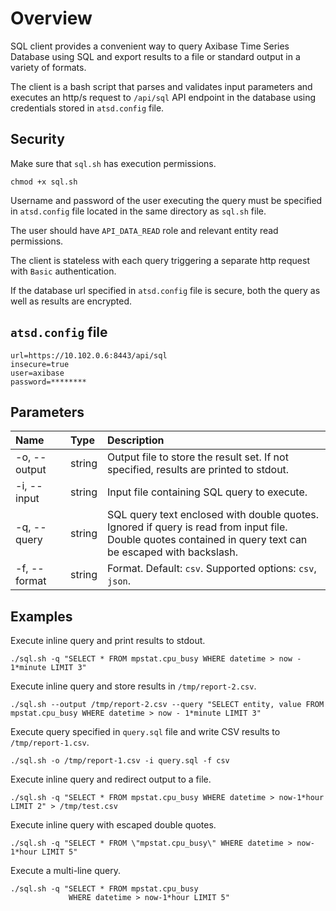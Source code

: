 ﻿# Overview

SQL client provides a convenient way to query Axibase Time Series Database using SQL and export results to a file or standard output in a variety of formats.

The client is a bash script that parses and validates input parameters and executes an http/s request to `/api/sql` API endpoint in the database using credentials stored in `atsd.config` file. 

## Security

Make sure that `sql.sh` has execution permissions.

```
chmod +x sql.sh
```

Username and password of the user executing the query must be specified in `atsd.config` file located in the same directory as `sql.sh` file.

The user should have `API_DATA_READ` role and relevant entity read permissions.

The client is stateless with each query triggering a separate http request with `Basic` authentication.

If the database url specified in `atsd.config` file is secure, both the query as well as results are encrypted.

## `atsd.config` file

```ls
url=https://10.102.0.6:8443/api/sql
insecure=true
user=axibase
password=********
```

## Parameters


| **Name** | **Type** | **Description** |
|:---|:---|:---|
| -o, --output | string | Output file to store the result set. If not specified, results are printed to stdout. |
| -i, --input | string | Input file containing SQL query to execute. |
| -q, --query | string | SQL query text enclosed with double quotes. Ignored if query is read from input file. <br>Double quotes contained in query text can be escaped with backslash.|
| -f, --format | string | Format. Default: `csv`. Supported options: `csv`, `json`. |

## Examples

Execute inline query and print results to stdout.

```ls
./sql.sh -q "SELECT * FROM mpstat.cpu_busy WHERE datetime > now - 1*minute LIMIT 3"
```

Execute inline query and store results in `/tmp/report-2.csv`.

```ls
./sql.sh --output /tmp/report-2.csv --query "SELECT entity, value FROM mpstat.cpu_busy WHERE datetime > now - 1*minute LIMIT 3"
```

Execute query specified in `query.sql` file and write CSV results to `/tmp/report-1.csv`.

```ls
./sql.sh -o /tmp/report-1.csv -i query.sql -f csv
```

Execute inline query and redirect output to a file.

```
./sql.sh -q "SELECT * FROM mpstat.cpu_busy WHERE datetime > now-1*hour LIMIT 2" > /tmp/test.csv
```

Execute inline query with escaped double quotes.

```
./sql.sh -q "SELECT * FROM \"mpstat.cpu_busy\" WHERE datetime > now-1*hour LIMIT 5"
```

Execute a multi-line query.

```
./sql.sh -q "SELECT * FROM mpstat.cpu_busy 
             WHERE datetime > now-1*hour LIMIT 5"
```
